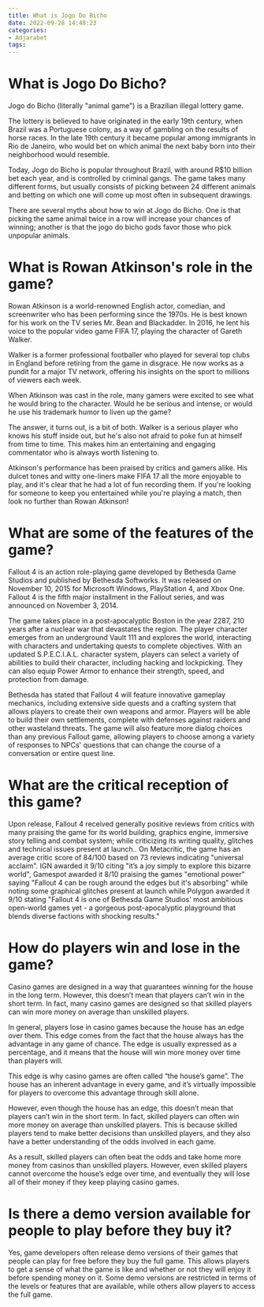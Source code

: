 ```yaml
---
title: What is Jogo Do Bicho 
date: 2022-09-28 14:48:23
categories:
- Adjarabet
tags:
---
```



#  What is Jogo Do Bicho? 

Jogo do Bicho (literally "animal game") is a Brazilian illegal lottery game.

The lottery is believed to have originated in the early 19th century, when Brazil was a Portuguese colony, as a way of gambling on the results of horse races. In the late 19th century it became popular among immigrants in Rio de Janeiro, who would bet on which animal the next baby born into their neighborhood would resemble.

Today, Jogo do Bicho is popular throughout Brazil, with around R$10 billion bet each year, and is controlled by criminal gangs. The game takes many different forms, but usually consists of picking between 24 different animals and betting on which one will come up most often in subsequent drawings. 

There are several myths about how to win at Jogo do Bicho. One is that picking the same animal twice in a row will increase your chances of winning; another is that the jogo do bicho gods favor those who pick unpopular animals.

#  What is Rowan Atkinson's role in the game? 

Rowan Atkinson is a world-renowned English actor, comedian, and screenwriter who has been performing since the 1970s. He is best known for his work on the TV series Mr. Bean and Blackadder. In 2016, he lent his voice to the popular video game FIFA 17, playing the character of Gareth Walker.

Walker is a former professional footballer who played for several top clubs in England before retiring from the game in disgrace. He now works as a pundit for a major TV network, offering his insights on the sport to millions of viewers each week.

When Atkinson was cast in the role, many gamers were excited to see what he would bring to the character. Would he be serious and intense, or would he use his trademark humor to liven up the game?

The answer, it turns out, is a bit of both. Walker is a serious player who knows his stuff inside out, but he's also not afraid to poke fun at himself from time to time. This makes him an entertaining and engaging commentator who is always worth listening to.

Atkinson's performance has been praised by critics and gamers alike. His dulcet tones and witty one-liners make FIFA 17 all the more enjoyable to play, and it's clear that he had a lot of fun recording them. If you're looking for someone to keep you entertained while you're playing a match, then look no further than Rowan Atkinson!

#  What are some of the features of the game? 

Fallout 4 is an action role-playing game developed by Bethesda Game Studios and published by Bethesda Softworks. It was released on November 10, 2015 for Microsoft Windows, PlayStation 4, and Xbox One. Fallout 4 is the fifth major installment in the Fallout series, and was announced on November 3, 2014.

The game takes place in a post-apocalyptic Boston in the year 2287, 210 years after a nuclear war that devastates the region. The player character emerges from an underground Vault 111 and explores the world, interacting with characters and undertaking quests to complete objectives. With an updated S.P.E.C.I.A.L. character system, players can select a variety of abilities to build their character, including hacking and lockpicking. They can also equip Power Armor to enhance their strength, speed, and protection from damage.

Bethesda has stated that Fallout 4 will feature innovative gameplay mechanics, including extensive side quests and a crafting system that allows players to create their own weapons and armor. Players will be able to build their own settlements, complete with defenses against raiders and other wasteland threats. The game will also feature more dialog choices than any previous Fallout game, allowing players to choose among a variety of responses to NPCs' questions that can change the course of a conversation or entire quest line.

# What are the critical reception of this game? 

Upon release, Fallout 4 received generally positive reviews from critics with many praising the game for its world building, graphics engine, immersive story telling and combat system; while criticizing its writing quality, glitches and technical issues present at launch.. On Metacritic, the game has an average critic score of 84/100 based on 73 reviews indicating "universal acclaim". IGN awarded it 9/10 citing "it’s a joy simply to explore this bizarre world", Gamespot awarded it 8/10 praising the games "emotional power" saying "Fallout 4 can be rough around the edges but it's absorbing" while noting some graphical glitches present at launch while Polygon awarded it 9/10 stating "Fallout 4 is one of Bethesda Game Studios' most ambitious open-world games yet - a gorgeous post-apocalyptic playground that blends diverse factions with shocking results."

#  How do players win and lose in the game? 


Casino games are designed in a way that guarantees winning for the house in the long term. However, this doesn’t mean that players can’t win in the short term. In fact, many casino games are designed so that skilled players can win more money on average than unskilled players.

In general, players lose in casino games because the house has an edge over them. This edge comes from the fact that the house always has the advantage in any game of chance. The edge is usually expressed as a percentage, and it means that the house will win more money over time than players will.

This edge is why casino games are often called “the house’s game”. The house has an inherent advantage in every game, and it’s virtually impossible for players to overcome this advantage through skill alone.

However, even though the house has an edge, this doesn’t mean that players can’t win in the short term. In fact, skilled players can often win more money on average than unskilled players. This is because skilled players tend to make better decisions than unskilled players, and they also have a better understanding of the odds involved in each game.

As a result, skilled players can often beat the odds and take home more money from casinos than unskilled players. However, even skilled players cannot overcome the house’s edge over time, and eventually they will lose all of their money if they keep playing casino games.

#  Is there a demo version available for people to play before they buy it?

Yes, game developers often release demo versions of their games that people can play for free before they buy the full game. This allows players to get a sense of what the game is like and whether or not they will enjoy it before spending money on it. Some demo versions are restricted in terms of the levels or features that are available, while others allow players to access the full game.